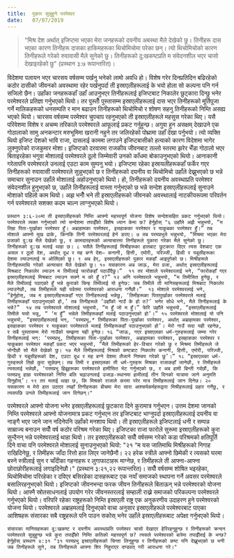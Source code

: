 ```yaml
---
title:  पुकार सुन्नुहुने परमेश्वर 
date:   07/07/2019
---
```


> <p></p>
> "मिश्र देश अर्थात् इजिप्टमा भएका मेरा जनहरूको दयनीय अबस्था मैले देखेको छु। तिनीहरू दास भएका कारण तिनीहरू दासका हाकिमहरूका थिचोमिचोमा परेका छन्। त्यो थिचोमिचोको कारण तिनीहरूले गरेको रुवावासी मैले सुनेको छु। तिनीहरूको दु:खकष्टप्रति म संवेदनशील भएर चासो देखाइरहेको छु" (प्रस्थान ३:७ रूपान्तरित)।

विदेशमा पलायन भएर चारसय वर्षसम्म पर्खनु भनेको लामो अवधि हो। विशेष गरेर दिनप्रतिदिन बढिरहेको कठोर दासीको जीवनको अवस्थामा रहेर पर्खनुपर्दा ती इस्राएलीहरूलाई के भयो होला सो कल्पना पनि गर्न सजिलो छैन। उहाँका जनहरूकहाँ उहाँ आउनुभएर तिनीहरूलाई इजिप्टबाट निकालेर छुट्कारा दिन्छु भनेर परमेश्वरले प्रतिज्ञा गर्नुभएको थियो। तर पुस्तौँ पुस्तासम्म इस्राएलीहरूलाई दास भएर तिनीहरूको मूर्तिपूजा गर्ने मालिकहरूको धनसम्पति र मान बढाउन तिनीहरूको थिचोमिचो र शोषण सहनु तिनीहरूको निम्ति असह्य भएको थियो। चारसय वर्षसम्म परमेश्वर चुपचाप रहनुभएको ती इस्राएलीहरूले महसुस गरेका थिए। यसै परिवेशमा विशेष र अचम्म तरिकाले परमेश्वरले आफूलाई प्रकट गर्नुहुन्छ। अगुवा हुन असक्षम् देखाउने एक गोठालाको सामु अनकन्टार मरुभूमिमा खरानी नहुने तर जलिरहेको पोथ्रामा उहाँ देखा पर्नुभयो। त्यो व्यक्ति थियो इजिप्ट देशको भावि राजा, दासलाई काममा लगाउने इजिप्टबासीको हत्याको कारण विदेशमा भागेर लुक्नुपरेको राजकुमार मोशा। इजिप्टको दरवारमा राजकीय जीवनबाट तल्लो स्तरमा झरेर भेँडा गोठालो भएर बिताइरहेका भगुवा मोशालाई परमेश्वरले ठूलो जिम्मेवारी उनको काँधमा बोकाउनुभएको थियो। आनाकानी गरेतापनि परमेश्वरले उनलाई एउटा काम सुम्पनु भयो। इजिप्टमा रहेका इस्रायलीहरूकहाँ फर्केर गएर तिनीहरूको रुवावासी परमेश्वरले सुन्नुभएको छ र तिनीहरूको दयनीय वा थिचोमिचो उहाँले देख्नुभएको छ भन्ने समाचार सुनाउन उहाँले मोशालाई अर्हाउनुभएको थियो। हो, तिनीहरूको दयनीय अवस्थाप्रति परमेश्वर संवेदनशील हुनुभएको छ, उहाँले तिनीहरूलाई वास्ता गर्नुभएको छ भन्ने सन्देश इस्राएलीहरूलाई सुनाउने मोशाको पहिलो काम थियो। अझ भनौँ भने ती इस्राएलीहरूको जीवनको अवस्थालाई नाटकीयरूपमा परिवर्तन गर्न परमेश्वरले सशक्त कदम चाल्न लाग्नुभएको थियो।

`प्रस्थान ३:६-२०मा ती इस्राएलीहरूको निम्ति आफ्नो महत्त्वपूर्ण योजना विशेष सन्देशसहित प्रकट गर्नुभएको थियो। परमेश्वरले व्यक्त गर्नुभएको त्यो सन्देशमा तपाईँको बिशेष ध्यान केमा छ? हेर्नुहोस् "६ उहाँले अझै भन्नुभयो, “म तिम्रा पिता-पुर्खाका परमेश्वर हुँ। अब्राहामका परमेश्वर, इसहाकका परमेश्वर र याकूबका परमेश्वर हुँ।” तब मोशाले आफ्नो मुख ढाके, किनकि तिनी परमेश्वरलाई हेर्न डराए। ७ तब परमप्रभुले भन्नुभयो, “मिश्रमा भएका मेरा प्रजाको दु:ख मैले देखेको छु, र कामदारहरूको अत्याचारमा तिनीहरूले पुकारा गरेका मैले सुनेको छु। तिनीहरूको दु:ख मलाई थाहा छ। ८ यसैले तिनीहरूलाई मिश्रीहरूका हातबाट छुटकारा दिएर त्यस देशबाट एक असल र ठूलो देश, अर्थात् दूध र मह बग्ने देश– कनानी, हित्ती, एमोरी, परिज्जी, हिव्वी र यबूसीहरूका देशमा ल्याउनलाई म ओर्लिएको छु। ९ अब हेर्, इस्राएलीहरूको पुकार मकहाँ आइपुगेको छ। मिश्रीहरूले तिनीहरूमाथि गरेको अत्याचार मैले देखेको छु। १० यसकारण अब जाऊ, मेरा प्रजा, अर्थात् इस्राएलीहरूलाई मिश्रबाट निकालेर ल्याउन म तिमीलाई फारोकहाँ पठाउँदैछु।”  ११ तर मोशाले परमेश्वरलाई भने, “फारोकहाँ गएर इस्राएलीहरूलाई मिश्रबाट ल्याउन सक्ने म को हुँ र?” १२ अनि परमेश्वरले भन्नुभयो, “म तिमीसित हुनेछु, र मैले तिमीलाई पठाएको हुँ भन्ने कुराको चिन्ह तिमीलाई यो हुनेछ: जब तिमीले ती मानिसहरूलाई मिश्रबाट निकालेर ल्याउनेछौ, तब तिमीहरूले यही पर्वतमा परमेश्वरको आराधना गर्नेछौ।”  १३ मोशाले परमेश्वरलाई भने, “हेर्नुहोस्, जब म इस्राएलीहरूकहाँ गएर तिनीहरूलाई भन्नेछु, ‘तिमीहरूका पितापुर्खाका परमेश्वरले मलाई तिमीहरूकहाँ पठाउनुभएको हो,’ तब तिनीहरूले ‘उहाँको नाउँ के हो त?’ भनेर सोधे भने, मैले तिनीहरूलाई के भन्ने?”  १४ तब परमेश्वरले मोशालाई भन्नुभयो, “म हुँ जो म हुँ।” फेरि उहाँले भन्नुभयो, “इस्राएलीहरूलाई तिमीले यसो भन्नू, “ ‘म हुँ” भन्नेले तिमीहरूकहाँ मलाई पठाउनुभएको हो’।” १५ परमेश्वरले मोशालाई यो पनि भन्नुभयो, “इस्राएलीहरूलाई भन्, ‘परमप्रभु,* तिमीहरूका पिता-पुर्खाका परमेश्वर, अर्थात् अब्राहामका परमेश्वर, इसहाकका परमेश्वर र याकूबका परमेश्वरले मलाई तिमीहरूकहाँ पठाउनुभएको हो’। मेरो नाउँ सदा यही रहनेछ, र सबै पुस्तासम्म मेरो नाउँको सम्झना यही हुनेछ। १६ “जाऊ, गएर इस्राएलका धर्म-गुरुहरूलाई जम्मा गरेर तिनीहरूलाई भन्: ‘परमप्रभु, तिमीहरूका पिता-पुर्खाका परमेश्वर, अब्राहामका परमेश्वर, इसहाकका परमेश्वर र याकूबका परमेश्वर मकहाँ प्रकट भएर भन्नुभयो, “मैले तिमीहरूको हेर-विचार गरेको छु र मिश्रमा तिमीहरूले जे भोग्दैछौ सो मैले देखेको छु। १७ मैले तिमीहरूलाई मिश्रको कष्टबाट निकालेर कनानी, हित्ती, एमोरी, परिज्जी, हिव्वी र यबूसीहरूको देश, एउटा दूध र मह बग्ने देशमा लैजाने निश्चय गरेको छु’।” १८ “इस्राएलका धर्म-गुरुहरूले तिम्रो कुरा सुन्नेछन्। तब तिमी र इस्राएलका ती धर्म-गुरुहरू मिश्रका राजाकहाँ जानेछौ, र तिमीहरूले त्यसलाई भन्नेछौ, ‘परमप्रभु हिब्रूहरूका परमेश्वरले हामीसित भेट गर्नुभएको छ, र अब हामी बिन्ती गर्दछौं, कि परमप्रभु हाम्रा परमेश्वरको निम्ति बलि चढ़ाउनलाई उजाड़-स्थानमा हामीलाई तीन दिनको यात्रामा जाने अनुमति दिनुहोस्’। १९ तर मलाई थाहा छ, कि मिश्रको राजाले करमा परेर मात्र तिमीहरूलाई जान दिनेछ। २० यसकारण म मेरो हात उठाएर त्यहाँ तिनीहरूका बीचमा मेरा सारा आश्चर्यकर्महरूद्वारा मिश्रीहरूलाई प्रहार गर्नेछु, र त्यसपछि उनले तिमीहरूलाई जान दिनेछन्।"`

परमेश्वरले आफ्नो योजना भनेर इस्राएलीहरूलाई छुटकारा दिने कुरामात्र गर्नुभएन। उत्तम देशमा जानको निम्ति परमेश्वरले आफ्नो योजनामात्र प्रकट गर्नुभएन तर इजिप्टबाट भाग्नुपर्दा इस्राएलीहरूलाई दयनीय वा नाङ्गै भएर जाने जान नदिनेपनि उहाँको मनशाय थियो। ती इस्राएलीहरूले इजिप्टलाई धनी र सम्पन्न साम्राज्य बनाउन सयौँ वर्ष कठोर परिश्रम गरेका थिए। इजिप्टका राजा फारोले सुरूमा इस्राएलीहरूको कुरा सुन्दैनन् भन्ने परमेश्वरलाई थाहा थियो। तर इस्राएलीहरूको सयौँ वर्षसम्म गरेको कडा परिश्रमको क्षतिपूर्ति दिने वाचा पनि परमेश्वरले मोशालाई सुनाउनुभएको थियो: "२१ “म यस जातिमाथि मिश्रीहरूको निगाह राखिदिनेछु, र तिमीहरू जाँदा रित्तो हात लिएर जानेछैनौ। २२ हरेक स्त्रीले आफ्नो छिमेकी र त्यसको घरमा बस्ने स्त्रीलाई सुन र चाँदीका गहनाहरू र लुगाफाटाहरू माग्नेछ, र तिमीहरूले ती आफ्ना-आफ्ना छोराछोरीहरूलाई लगाइदिनेछौ।" (प्रस्थान ३:२१,२२ रूपान्तरित)। सयौँ वर्षसम्म शोषित भइरहेका, थिचोमिचोमा परिरहेका र दविएर बसिरहेका दासहरूबाट एक नयाँ समाजको स्थापना गर्ने अवसर परमेश्वरले बसालिरहनुभएको थियो। इजिप्टको जीवनभन्दा फरक जीवन तिनीहरूले बिताऊन् भन्ने परमेश्वरको योजना थियो। आफ्नै स्रोतसाधनलाई उपयोग गरेर जीवनस्तरलाई सम्हाली राख्ने समाजको परिकल्पना परमेश्वरले गर्नुभएको थियो। वरिपरि रहेका राष्ट्रहरूको निम्ति इस्राएली राष्ट्र एक अनुकरणीय उदाहरण हुने परमेश्वरको योजना थियो। परमेश्वरले अब्राहमलाई दिनुभएको वाचा अनुसार इस्राएलीहरूले परमेश्वरबाट पाएका आशिषहरू संसारका सबै राष्ट्रहरूले पनि पाउन सकोस् भनेर उहाँले इस्राएलीहरूबाट अपेक्षा गर्नुभएको थियो।

`संसारका मानिसहरूका दु:खकष्ट र दयनीय अवस्थाप्रति परमेश्वर चासो देखाएर हेरिरहनुहुन्छ र तिनीहरूको क्रन्दन परमेश्वरले सुन्नुहुन्छ भन्ने कुरा तपाईँको निम्ति कतिको महत्त्वपूर्ण छ? त्यसले परमेश्वरको बारेमा तपाईँलाई के भन्छ? हेर्नुहोस् प्रस्थान ४:३१ "३१ परमप्रभु इस्राएलीहरूको चिन्ता लिनुहुन्छ र तिनीहरूको कष्ट पनि देख्नुभएको छ भनी जब तिनीहरूले सुने, तब तिनीहरूले आफ्ना शिर निहुराएर दण्डवत् गरी आराधना गरे।"`